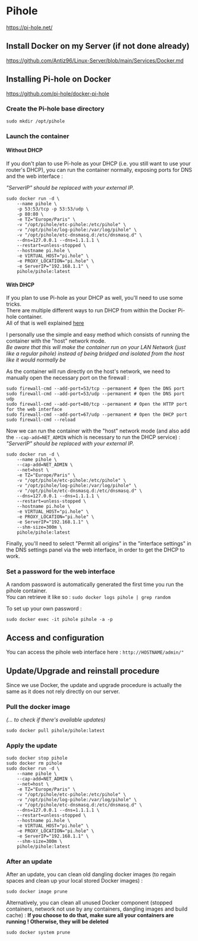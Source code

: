 # Pihole

https://pi-hole.net/  

## Install Docker on my Server (if not done already)

https://github.com/Antiz96/Linux-Server/blob/main/Services/Docker.md

## Installing Pi-hole on Docker

https://github.com/pi-hole/docker-pi-hole 

### Create the Pi-hole base directory

```
sudo mkdir /opt/pihole
```

### Launch the container

#### Without DHCP

If you don't plan to use Pi-hole as your DHCP (i.e. you still want to use your router's DHCP), you can run the container normally, exposing ports for DNS and the web interface :  

*"ServerIP" should be replaced with your external IP.* 
  
```
sudo docker run -d \
    --name pihole \
    -p 53:53/tcp -p 53:53/udp \
    -p 80:80 \
    -e TZ="Europe/Paris" \
    -v "/opt/pihole/etc-pihole:/etc/pihole" \
    -v "/opt/pihole/log-pihole:/var/log/pihole" \
    -v "/opt/pihole/etc-dnsmasq.d:/etc/dnsmasq.d" \
    --dns=127.0.0.1 --dns=1.1.1.1 \
    --restart=unless-stopped \
    --hostname pi.hole \
    -e VIRTUAL_HOST="pi.hole" \
    -e PROXY_LOCATION="pi.hole" \
    -e ServerIP="192.168.1.1" \
    pihole/pihole:latest
```

#### With DHCP

If you plan to use Pi-hole as your DHCP as well, you'll need to use some tricks.  
There are multiple different ways to run DHCP from within the Docker Pi-hole container.  
All of that is well explained [here](https://docs.pi-hole.net/docker/dhcp/)

I personally use the simple and easy method which consists of running the container with the "host" network mode.  
*Be aware that this will make the container run on your LAN Network (just like a regular pihole) instead of being bridged and isolated from the host like it would normally be*  
  
As the container will run directly on the host's network, we need to manually open the necessary port on the firewall :   
  
```
sudo firewall-cmd --add-port=53/tcp --permanent # Open the DNS port
sudo firewall-cmd --add-port=53/udp --permanent # Open the DNS port udp
sudo firewall-cmd --add-port=80/tcp --permanent # Open the HTTP port for the web interface
sudo firewall-cmd --add-port=67/udp --permanent # Open the DHCP port
sudo firewall-cmd --reload
```

Now we can run the container with the "host" network mode (and also add the `--cap-add=NET_ADMIN` which is necessary to run the DHCP service) :  
*"ServerIP" should be replaced with your external IP.*

```
sudo docker run -d \
    --name pihole \
    --cap-add=NET_ADMIN \
    --net=host \
    -e TZ="Europe/Paris" \
    -v "/opt/pihole/etc-pihole:/etc/pihole" \
    -v "/opt/pihole/log-pihole:/var/log/pihole" \
    -v "/opt/pihole/etc-dnsmasq.d:/etc/dnsmasq.d" \
    --dns=127.0.0.1 --dns=1.1.1.1 \
    --restart=unless-stopped \
    --hostname pi.hole \
    -e VIRTUAL_HOST="pi.hole" \
    -e PROXY_LOCATION="pi.hole" \
    -e ServerIP="192.168.1.1" \
    --shm-size=300m \
    pihole/pihole:latest
```

Finally, you'll need to select "Permit all origins" in the "interface settings" in the DNS settings panel via the web interface, in order to get the DHCP to work.

### Set a password for the web interface

A random password is automatically generated the first time you run the pihole container.  
You can retrieve it like so : `sudo docker logs pihole | grep random`  
  
To set up your own password :  
  
```
sudo docker exec -it pihole pihole -a -p
```

## Access and configuration

You can access the pihole web interface here :
`http://HOSTNAME/admin/"`

## Update/Upgrade and reinstall procedure

Since we use Docker, the update and upgrade procedure is actually the same as it does not rely directly on our server.

### Pull the docker image

*(... to check if there's available updates)*

```
sudo docker pull pihole/pihole:latest
```

### Apply the update

```
sudo docker stop pihole
sudo docker rm pihole
sudo docker run -d \
    --name pihole \
    --cap-add=NET_ADMIN \
    --net=host \
    -e TZ="Europe/Paris" \
    -v "/opt/pihole/etc-pihole:/etc/pihole" \
    -v "/opt/pihole/log-pihole:/var/log/pihole" \
    -v "/opt/pihole/etc-dnsmasq.d:/etc/dnsmasq.d" \
    --dns=127.0.0.1 --dns=1.1.1.1 \
    --restart=unless-stopped \
    --hostname pi.hole \
    -e VIRTUAL_HOST="pi.hole" \
    -e PROXY_LOCATION="pi.hole" \
    -e ServerIP="192.168.1.1" \
    --shm-size=300m \
    pihole/pihole:latest
```

### After an update

After an update, you can clean old dangling docker images (to regain spaces and clean up your local stored Docker images) :

```
sudo docker image prune
```

Alternatively, you can clean all unused Docker component (stopped containers, network not use by any containers, dangling images and build cache) :
**If you choose to do that, make sure all your containers are running ! Otherwise, they will be deleted**

```
sudo docker system prune
```
